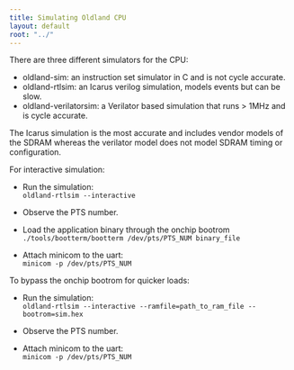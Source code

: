 ```yaml
---
title: Simulating Oldland CPU
layout: default
root: "../"
---
```


There are three different simulators for the CPU:

- oldland-sim: an instruction set simulator in C and is not cycle accurate.
- oldland-rtlsim: an Icarus verilog simulation, models events but can be slow.
- oldland-verilatorsim: a Verilator based simulation that runs > 1MHz and is
cycle accurate.

The Icarus simulation is the most accurate and includes vendor models of the
SDRAM whereas the verilator model does not model SDRAM timing or
configuration.

For interactive simulation:

- Run the simulation:  
    `oldland-rtlsim --interactive`
  
- Observe the PTS number.
  
- Load the application binary through the onchip bootrom  
    `./tools/bootterm/bootterm /dev/pts/PTS_NUM binary_file`
  
- Attach minicom to the uart:  
    `minicom -p /dev/pts/PTS_NUM`

To bypass the onchip bootrom for quicker loads:

- Run the simulation:  
    `oldland-rtlsim --interactive --ramfile=path_to_ram_file --bootrom=sim.hex`

- Observe the PTS number.
  
- Attach minicom to the uart:  
    `minicom -p /dev/pts/PTS_NUM`
